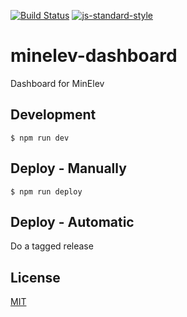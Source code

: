 [![Build Status](https://travis-ci.org/telemark/minelev-dashboard.svg?branch=master)](https://travis-ci.org/telemark/minelev-dashboard)
[![js-standard-style](https://img.shields.io/badge/code%20style-standard-brightgreen.svg?style=flat)](https://github.com/feross/standard)

# minelev-dashboard

Dashboard for MinElev

## Development

```
$ npm run dev
```

## Deploy - Manually

```
$ npm run deploy
```

## Deploy - Automatic

Do a tagged release

## License

[MIT](LICENSE)
